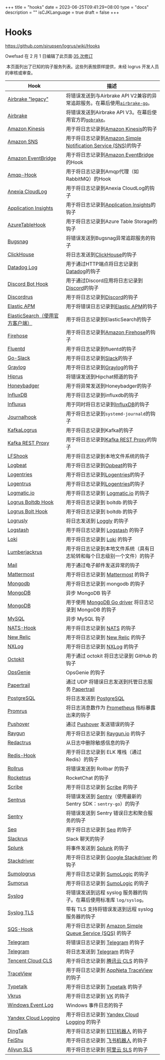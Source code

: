 +++
title = "hooks"
date = 2023-06-25T09:41:29+08:00
type = "docs"
description = ""
isCJKLanguage = true
draft = false
+++

# Hooks

https://github.com/sirupsen/logrus/wiki/Hooks

Owefsad 在 2 月 1 日编辑了此页面·[35 次修订](https://github.com/sirupsen/logrus/wiki/Hooks/_history)



​	本页面列出了已知的钩子服务列表。这些列表按原样提供，未经 logrus 开发人员的审核或审查。

| Hook                                                         | 描述                                                         |
| ------------------------------------------------------------ | ------------------------------------------------------------ |
| [Airbrake "legacy"](https://github.com/gemnasium/logrus-airbrake-legacy-hook) | 将错误发送到与Airbrake API V2兼容的异常追踪服务。在幕后使用[`airbrake-go`](https://github.com/tobi/airbrake-go)。 |
| [Airbrake](https://github.com/gemnasium/logrus-airbrake-hook) | 将错误发送到Airbrake API V3。在幕后使用官方的[`gobrake`](https://github.com/airbrake/gobrake)。 |
| [Amazon Kinesis](https://github.com/evalphobia/logrus_kinesis) | 用于将日志记录到[Amazon Kinesis](https://aws.amazon.com/kinesis/)的钩子 |
| [Amazon SNS](https://github.com/stvvan/logrus-sns)           | 用于将日志记录到[Amazon Simple Notification Service (SNS)](https://aws.amazon.com/sns/)的钩子 |
| [Amazon EventBridge](https://github.com/teddy-schmitz/eventbridge_logrus) | 用于将日志记录到[Amazon EventBridge](https://aws.amazon.com/eventbridge/)的Hook |
| [Amqp-Hook](https://github.com/vladoatanasov/logrus_amqp)    | 用于将日志记录到Amqp代理（如RabbitMQ）的Hook                 |
| [Anexia CloudLog](https://github.com/anexia-it/go-logrus-cloudlog) | 用于将日志记录到Anexia CloudLog的钩子                        |
| [Application Insights](https://github.com/jjcollinge/logrus-appinsights) | 用于将日志记录到[Application Insights](https://azure.microsoft.com/en-us/services/application-insights/)的钩子 |
| [AzureTableHook](https://github.com/kpfaulkner/azuretablehook/) | 用于将日志记录到Azure Table Storage的钩子                    |
| [Bugsnag](https://github.com/Shopify/logrus-bugsnag/blob/master/bugsnag.go) | 将错误发送到Bugsnag异常追踪服务的钩子                        |
| [ClickHouse](https://github.com/oxgrouby/logrus-clickhouse-hook) | 将日志发送到[ClickHouse](https://clickhouse.yandex/)的钩子   |
| [Datadog Log](https://github.com/bin3377/logrus-datadog-hook) | 用于通过HTTP端点将日志记录到[Datadog](https://www.datadoghq.com/)的钩子 |
| [Discord Bot Hook](https://github.com/outdead/discordbotrus) | 用于通过Discord应用将日志记录到[Discord](https://discordapp.com/)的钩子 |
| [Discordrus](https://github.com/kz/discordrus)               | 用于将日志记录到[Discord](https://discordapp.com/)的钩子     |
| [Elastic APM](https://godoc.org/go.elastic.co/apm/module/apmlogrus#Hook) | 用于将错误日志记录到[Elastic APM](https://www.elastic.co/solutions/apm)的钩子 |
| [ElasticSearch（使用官方客户端）](https://github.com/go-extras/elogrus) | 用于将日志记录到ElasticSearch的钩子                          |
| [Firehose](https://github.com/beaubrewer/logrus_firehose)    | 用于将日志记录到[Amazon Firehose](https://aws.amazon.com/kinesis/firehose/)的钩子 |
| [Fluentd](https://github.com/evalphobia/logrus_fluent)       | 用于将日志记录到fluentd的钩子                                |
| [Go-Slack](https://github.com/multiplay/go-slack)            | 用于将日志记录到[Slack](https://slack.com/)的钩子            |
| [Graylog](https://github.com/gemnasium/logrus-graylog-hook)  | 用于将日志记录到[Graylog](http://graylog2.org/)的钩子        |
| [Hiprus](https://github.com/nubo/hiprus)                     | 将错误发送到Hipchat频道的钩子                                |
| [Honeybadger](https://github.com/agonzalezro/logrus_honeybadger) | 用于将异常发送到Honeybadger的钩子                            |
| [InfluxDB](https://github.com/Abramovic/logrus_influxdb)     | 用于将日志记录到influxdb的钩子                               |
| [Influxus](http://github.com/vlad-doru/influxus)             | 用于同时将日志记录到[InfluxDB](http://influxdata.com/)的钩子 |
| [Journalhook](https://github.com/wercker/journalhook)        | 用于将日志记录到`systemd-journald`的钩子                     |
| [KafkaLogrus](https://github.com/tracer0tong/kafkalogrus)    | 用于将日志记录到Kafka的钩子                                  |
| [Kafka REST Proxy](https://github.com/Nordstrom/logrus-kafka-rest-proxy) | 用于将日志记录到[Kafka REST Proxy](https://docs.confluent.io/current/kafka-rest/docs)的钩子 |
| [LFShook](https://github.com/rifflock/lfshook)               | 用于将日志记录到本地文件系统的钩子                           |
| [Logbeat](https://github.com/macandmia/logbeat)              | 用于将日志记录到[Opbeat](https://opbeat.com/)的钩子          |
| [Logentries](https://github.com/jcftang/logentriesrus)       | 用于将日志记录到[Logentries](https://logentries.com/)的钩子  |
| [Logentrus](https://github.com/puddingfactory/logentrus)     | 用于将日志记录到[Logentries](https://logentries.com/)的钩子  |
| [Logmatic.io](https://github.com/logmatic/logmatic-go)       | 用于将日志记录到 [Logmatic.io](http://logmatic.io/) 的钩子   |
| [Logrus Boltdb Hook](https://github.com/trK54Ylmz/logrus-boltdb-hook) | 用于将日志记录到 boltdb 的钩子                               |
| [Logrus Bolt Hook](https://github.com/kennykarnama/logrus-bolt-hook) | 用于将日志记录到 boltdb 的钩子                               |
| [Logrusly](https://github.com/sebest/logrusly)               | 将日志发送到 [Loggly](https://www.loggly.com/) 的钩子        |
| [Logstash](https://github.com/bshuster-repo/logrus-logstash-hook) | 用于将日志记录到 [Logstash](https://www.elastic.co/products/logstash) 的钩子 |
| [Loki](https://github.com/YuKitsune/lokirus)                 | 用于将日志记录到 [Loki](https://grafana.com/oss/loki/) 的钩子 |
| [Lumberjackrus](https://github.com/orandin/lumberjackrus)    | 用于将日志记录到本地文件系统（具有日志轮转和每个日志级别一个文件）的钩子 |
| [Mail](https://github.com/zbindenren/logrus_mail)            | 用于通过电子邮件发送异常的钩子                               |
| [Mattermost](https://github.com/shuLhan/mattermost-integration/tree/master/hooks/logrus) | 用于将日志记录到 [Mattermost](https://mattermost.com/) 的钩子 |
| [Mongodb](https://github.com/weekface/mgorus)                | 用于将日志记录到 mongodb 的钩子                              |
| [MongoDB](https://github.com/LyricTian/logrus-mongo-hook)    | 异步 MongoDB 钩子                                            |
| [MongoDB](https://github.com/geronimo794/go-mongolog)        | 用于使用 [MongoDB Go driver](https://www.mongodb.com/docs/drivers/go/current/) 将日志记录到 MongoDB 的钩子 |
| [MySQL](https://github.com/LyricTian/logrus-mysql-hook)      | 异步 MySQL 钩子                                              |
| [NATS-Hook](https://github.com/rybit/nats_logrus_hook)       | 用于将日志记录到 [NATS](https://nats.io/) 的钩子             |
| [New Relic](https://github.com/abrunner94/rusrelic)          | 用于将日志记录到 [New Relic](https://newrelic.com/) 的钩子   |
| [NXLog](https://github.com/hybridtheory/logrus-nxlog-hook)   | 用于将日志记录到 [NXLog](https://nxlog.co/) 的钩子           |
| [Octokit](https://github.com/dorajistyle/logrus-octokit-hook) | 用于通过 octokit 将日志记录到 GitHub 的钩子                  |
| [OpsGenie](https://github.com/JackFazackerley/logrus-opsgenie-hook) | OpsGenie 的钩子                                              |
| [Papertrail](https://github.com/polds/logrus-papertrail-hook) | 通过 UDP 将错误日志发送到托管日志服务 [Papertrail](https://papertrailapp.com/) |
| [PostgreSQL](https://github.com/gemnasium/logrus-postgresql-hook) | 将日志发送到 [PostgreSQL](http://postgresql.org/)            |
| [Promrus](https://github.com/weaveworks/promrus)             | 将日志消息数作为 [Prometheus](https://prometheus.io/) 指标暴露出来的钩子 |
| [Pushover](https://github.com/toorop/logrus_pushover)        | 通过 [Pushover](https://pushover.net/) 发送错误的钩子        |
| [Raygun](https://github.com/squirkle/logrus-raygun-hook)     | 用于将日志记录到 [Raygun.io](http://raygun.io/) 的钩子       |
| [Redactrus](https://github.com/whuang8/redactrus)            | 从日志中删除敏感信息的钩子                                   |
| [Redis-Hook](https://github.com/rogierlommers/logrus-redis-hook) | 用于将日志记录到 ELK 堆栈（通过 Redis）的钩子                |
| [Rollrus](https://github.com/heroku/rollrus)                 | 将错误发送到 Rollbar 的钩子                                  |
| [Rocketrus](https://github.com/miraclesu/rocketrus)          | RocketChat 的钩子                                            |
| [Scribe](https://github.com/sagar8192/logrus-scribe-hook)    | 用于将日志记录到 [Scribe](https://github.com/facebookarchive/scribe) 的钩子 |
| [Sentrus](https://github.com/orandin/sentrus)                | 将错误发送到 [Sentry](https://sentry.io/)（使用最新的 Sentry SDK：`sentry-go`）的钩子 |
| [Sentry](https://github.com/evalphobia/logrus_sentry)        | 将错误发送到 Sentry 错误日志和聚合服务的钩子                 |
| [Seq](https://github.com/nullseed/logruseq)                  | 用于将日志记录到 [Seq](https://getseq.net/) 的钩子           |
| [Slackrus](https://github.com/johntdyer/slackrus)            | Slack 聊天的钩子                                             |
| [Splunk](https://github.com/Franco-Poveda/logrus-splunk-hook) | 将事件发送到 [Splunk](https://www.splunk.com/) 的钩子        |
| [Stackdriver](https://github.com/knq/sdhook)                 | 用于将日志记录到 [Google Stackdriver](https://cloud.google.com/logging/) 的钩子 |
| [Sumologrus](https://github.com/mmarinm/sumologrus)          | 用于将日志记录到 [SumoLogic](https://www.sumologic.com/) 的钩子 |
| [Sumorus](https://github.com/doublefree/sumorus)             | 用于将日志记录到 [SumoLogic](https://www.sumologic.com/) 的钩子 |
| [Syslog](https://github.com/sirupsen/logrus/blob/master/hooks/syslog/syslog.go) | 将错误发送到远程 syslog 服务器的钩子。在幕后使用标准库 `log/syslog`。 |
| [Syslog TLS](https://github.com/shinji62/logrus-syslog-ng)   | 带有 TLS 支持将错误发送到远程 syslog 服务器的钩子            |
| [SQS-Hook](https://github.com/tsarpaul/logrus_sqs)           | 用于将日志记录到 [Amazon Simple Queue Service (SQS)](https://aws.amazon.com/sqs/) 的钩子 |
| [Telegram](https://github.com/rossmcdonald/telegram_hook)    | 将错误日志记录到 [Telegram](https://telegram.org/) 的钩子    |
| [Telegram](https://github.com/krasun/logrus2telegram)        | 将日志发送到 [Telegram](https://telegram.org/) 的钩子        |
| [Tencent Cloud CLS](https://github.com/chuangbo/logruscls)   | 用于将日志记录到 [腾讯云 CLS](https://intl.cloud.tencent.com/document/product/614) 的钩子 |
| [TraceView](https://github.com/evalphobia/logrus_appneta)    | 用于将日志记录到 [AppNeta TraceView](https://www.appneta.com/products/traceview/) 的钩子 |
| [Typetalk](https://github.com/dragon3/logrus-typetalk-hook)  | 用于将日志记录到 [Typetalk](https://www.typetalk.in/) 的钩子 |
| [Vkrus](https://github.com/SevereCloud/vkrus)                | 用于将日志记录到 [VK](https://vk.com/) 的钩子                |
| [Windows Event Log](https://github.com/freman/eventloghook)  | Windows 事件日志的钩子                                       |
| [Yandex Cloud Logging](https://github.com/DavyJohnes/logrus-yc-hoook) | 用于将日志记录到 [Yandex Cloud Logging](https://cloud.yandex.ru/docs/logging/) 的钩子 |
| [DingTalk](https://github.com/exexute/logrus-webhook#send-log-to-dingtalk-robot) | 用于将日志记录到 [钉钉机器人](https://open.dingtalk.com/document/group/call-robot-api-operations) 的钩子 |
| [FeiShu](https://github.com/exexute/logrus-webhook#send-log-to-feishu-webhook) | 用于将日志记录到 [飞书机器人](https://open.feishu.cn/document/uAjLw4CM/ukTMukTMukTM/bot-v3/bot-overview) 的钩子 |
| [Aliyun SLS](https://github.com/exexute/logrus-webhook#send-log-to-aliyun-sls) | 用于将日志记录到 [阿里云 SLS](https://help.aliyun.com/document_detail/48869.html) 的钩子 |


